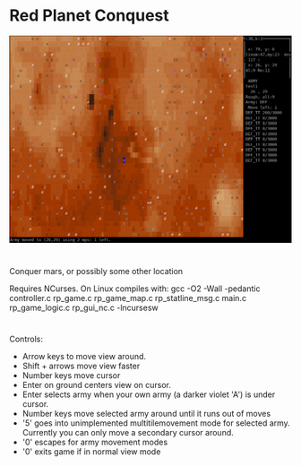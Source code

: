 # Red Planet Conquest

![Alt text](/other/SS.jpg "Screenshot")

#

Conquer mars, or possibly some other location

Requires NCurses.
On Linux compiles with:
gcc -O2 -Wall -pedantic controller.c rp_game.c rp_game_map.c rp_statline_msg.c main.c rp_game_logic.c rp_gui_nc.c -lncursesw

#

Controls:
- Arrow keys to move view around.
- Shift + arrows move view faster
- Number keys move cursor
- Enter on ground centers view on cursor.
- Enter selects army when your own army (a darker violet 'A') is under cursor.
- Number keys move selected army around until it runs out of moves
- '5' goes into unimplemented multitilemovement mode for selected army. Currently you can only move a secondary cursor around.
- '0' escapes for army movement modes
- '0' exits game if in normal view mode

